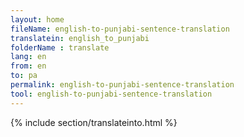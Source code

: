 ```yaml
---
layout: home
fileName: english-to-punjabi-sentence-translation
translatein: english_to_punjabi
folderName : translate
lang: en
from: en
to: pa
permalink: english-to-punjabi-sentence-translation
tool: english-to-punjabi-sentence-translation
---
```

{% include section/translateinto.html %}